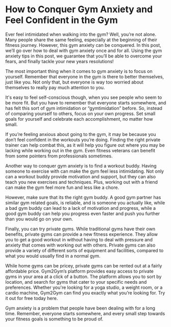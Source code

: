 # How to Conquer Gym Anxiety and Feel Confident in the Gym

Ever feel intimidated when walking into the gym? Well, you’re not alone. Many people share the same feeling, especially at the beginning of their fitness journey. However, this gym anxiety can be conquered. In this post, we’ll go over how to deal with gym anxiety once and for all. Using the gym anxiety tips in this post, we guarantee that you’ll be able to overcome your fears, and finally tackle your new years resolutions!

The most important thing when it comes to gym anxiety is to focus on yourself. Remember that everyone in the gym is there to better themselves, just like you. Not only that, but everyone is way too worried about themselves to really pay much attention to you.

It's easy to feel self-conscious though, when you see people who seem to be more fit. But you have to remember that everyone starts somewhere, and has felt this sort of gym intimidation or “gymtimidation” before. So, instead of comparing yourself to others, focus on your own progress. Set small goals for yourself and celebrate each accomplishment, no matter how small.

If you’re feeling anxious about going to the gym, it may be because you don’t feel confident in the workouts you’re doing. Finding the right private trainer can help combat this, as it will help you figure out where you may be lacking while working out in the gym. Even fitness veterans can benefit from some pointers from professionals sometimes.

Another way to conquer gym anxiety is to find a workout buddy. Having someone to exercise with can make the gym feel less intimidating. Not only can a workout buddy provide motivation and support, but they can also teach you new exercises and techniques. Plus, working out with a friend can make the gym feel more fun and less like a chore.

However, make sure that its the right gym buddy. A good gym partner has similar gym related goals, is reliable, and is someone you actually like, while a bad gym buddy can lead to a lack of motivation and progress, while a good gym buddy can help you progress even faster and push you further than you would go on your own.

Finally, you can try private gyms. While traditional gyms have their own benefits, private gyms can provide a new fitness experience. They allow you to get a good workout in without having to deal with pressure and anxiety that comes with working out with others. Private gyms can also provide a variety of different sorts of equipment and facilities, compared to what you would usually find in a normal gym.

While home gyms can be pricey, private gyms can be rented out at a fairly affordable price. Gym2Gym’s platform provides easy access to private gyms in your area at a click of a button. The platform allows you to sort by location, and search for gyms that cater to your specific needs and preferences. Whether you're looking for a yoga studio, a weight room, or a cardio machine, Gym2Gym can find you exactly what you’re looking for. Try it out for free today here.

Gym anxiety is a problem that people have been dealing with for a long time. Remember, everyone starts somewhere, and every small step towards your fitness goals is something to be proud of.
